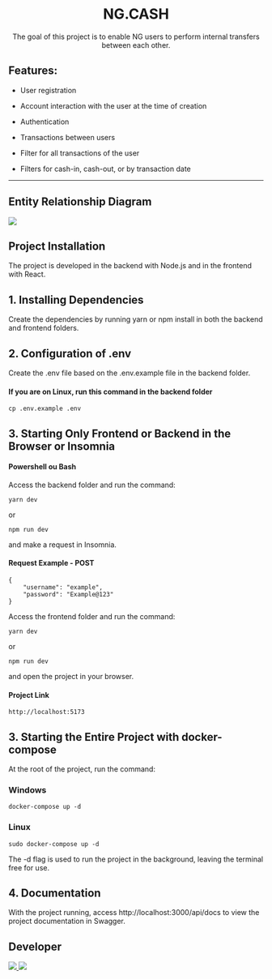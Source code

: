 <div align="center">
	<h1>NG.CASH</h1>

The goal of this project is to enable NG users to perform internal transfers between each other.

</div>

## Features:

- User registration

- Account interaction with the user at the time of creation

- Authentication

- Transactions between users

- Filter for all transactions of the user

- Filters for cash-in, cash-out, or by transaction date

---

## Entity Relationship Diagram

<img src="./frontend/src/assets/digrama.png">

## Project Installation

The project is developed in the backend with Node.js and in the frontend with React.

## 1. Installing Dependencies

Create the dependencies by running yarn or npm install in both the backend and frontend folders.

## 2. Configuration of .env

Create the .env file based on the .env.example file in the backend folder.

#### If you are on Linux, run this command in the backend folder

```
cp .env.example .env
```

## 3. Starting Only Frontend or Backend in the Browser or Insomnia

#### Powershell ou Bash

Access the backend folder and run the command:

```
yarn dev
```

or

```
npm run dev
```

and make a request in Insomnia.

#### Request Example - POST

```
{
    "username": "example",
    "password": "Example@123"
}
```

Access the frontend folder and run the command:

```
yarn dev
```

or

```
npm run dev
```

and open the project in your browser.

#### Project Link

```
http://localhost:5173
```

## 3. Starting the Entire Project with docker-compose

At the root of the project, run the command:

### Windows

```
docker-compose up -d
```

### Linux

```
sudo docker-compose up -d
```

The -d flag is used to run the project in the background, leaving the terminal free for use.

## 4. Documentation

With the project running, access http://localhost:3000/api/docs to view the project documentation in Swagger.

## Developer

<div>
  <a href="https://www.linkedin.com/in/rodrigo-de-jesus-silva" target="_blank">
		<img src="https://img.shields.io/badge/-LinkedIn-%230077B5?style=for-the-badge&logo=linkedin&logoColor=white">
	</a>
	<a href="mailto:rodrigojsdeveloper@gmail.com" rel="noreferrer" target="_blank">
	  <img src="https://img.shields.io/badge/Gmail-D14836?style=for-the-badge&logo=gmail&logoColor=white">
	</a>
</div>
